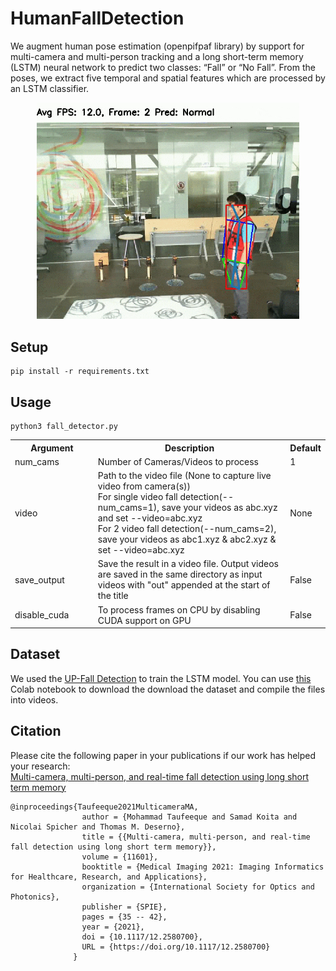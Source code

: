 # HumanFallDetection
We augment human pose estimation
(openpifpaf library) by support for multi-camera and multi-person tracking and a long short-term memory (LSTM)
neural network to predict two classes: “Fall” or “No Fall”. From the poses, we extract five temporal and spatial
features which are processed by an LSTM classifier.
<p align="center">
<img src="examples/fall.gif" width="420" />
</p>

## Setup

```shell script
pip install -r requirements.txt
```

## Usage
```shell script
python3 fall_detector.py
```
<TABLE>
<TR><TH style="width:120px">Argument</TH><TH style="width:300px">Description</TH><TH>Default</TH></TR>
<TR><TD>num_cams</TD> <TD>Number of Cameras/Videos to process</TD><TD>1</TD></TR>
<TR><TD>video</TD><TD>Path to the video file (None to capture live video from camera(s)) <br>For single video fall
                        detection(--num_cams=1), save your videos as abc.xyz
                        and set --video=abc.xyz<br> For 2 video fall
                        detection(--num_cams=2), save your videos as abc1.xyz
                        & abc2.xyz & set --video=abc.xyz</TD><TD>None</TD></TR>
<TR><TD>save_output</TD> <TD>Save the result in a video file. Output videos are
                        saved in the same directory as input videos with "out"
                        appended at the start of the title</TD><TD>False</TD></TR>
<TR><TD>disable_cuda</TD> <TD>To process frames on CPU by disabling CUDA support on GPU</TD><TD>False</TD></TR>
</TABLE>

## Dataset
We used the [UP-Fall Detection](https://sites.google.com/up.edu.mx/har-up/) to train the LSTM model. You can use [this](https://colab.research.google.com/drive/1PbzVZnwBzFK_CcMf5G3dFrjwKZgfK3Vy?usp=sharing) Colab notebook to download the download the dataset and compile the files into videos.


## Citation
Please cite the following paper in your publications if our work has helped your research: <br> [Multi-camera, multi-person, and real-time fall detection using long short term memory](https://doi.org/10.1117/12.2580700)

                  
    @inproceedings{Taufeeque2021MulticameraMA,
                    author = {Mohammad Taufeeque and Samad Koita and Nicolai Spicher and Thomas M. Deserno},
                    title = {{Multi-camera, multi-person, and real-time fall detection using long short term memory}},
                    volume = {11601},
                    booktitle = {Medical Imaging 2021: Imaging Informatics for Healthcare, Research, and Applications},
                    organization = {International Society for Optics and Photonics},
                    publisher = {SPIE},
                    pages = {35 -- 42},
                    year = {2021},
                    doi = {10.1117/12.2580700},
                    URL = {https://doi.org/10.1117/12.2580700}
                  }

